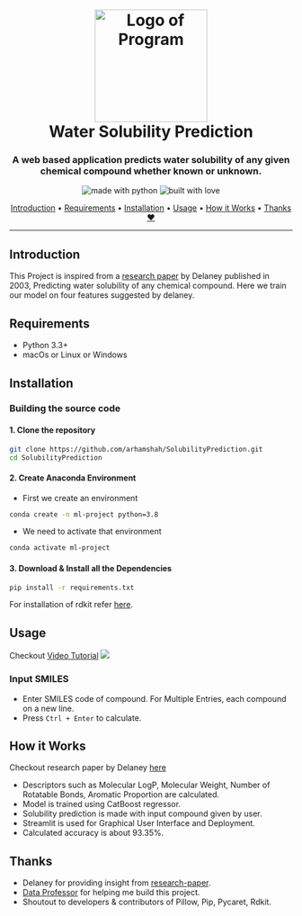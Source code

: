 <h1 align="center">
  <a href="#"><img src="https://i.ibb.co/QQ7Krb8/banner-project.jpg" alt="Logo of Program" width="200"></a>
  <br>
    Water Solubility Prediction
  <br>
</h1>

<h3 align="center">A web based application predicts water solubility of any given chemical compound whether known or unknown.</h3>
  
<p align="center">
  <img src="https://forthebadge.com/images/badges/made-with-python.svg" alt="made with python">
  <img src="https://forthebadge.com/images/badges/built-with-love.svg" alt="built with love">
</p>

<p align="center">
  <a href="#introduction">Introduction</a> •
  <a href="#requirements">Requirements</a>  •
  <a href="#installation">Installation</a> •
  <a href="#usage">Usage</a>               •
  <a href="#how-it-works">How it Works</a> •
  <a href="#thanks">Thanks ❤</a>
</p>

---

## Introduction
This Project is inspired from a [research paper](https://pubmed.ncbi.nlm.nih.gov/15154768/) by Delaney published in 2003, Predicting water solubility of any chemical compound.
Here we train our model on four features suggested by delaney.

## Requirements

- Python 3.3+
- macOs or Linux or Windows

## Installation

### Building the source code

#### 1. Clone the repository
```sh
git clone https://github.com/arhamshah/SolubilityPrediction.git
cd SolubilityPrediction
```
#### 2. Create Anaconda Environment 
- First we create an environment
```sh
conda create -n ml-project python=3.8
```
- We need to activate that environment
```sh
conda activate ml-project
```

#### 3. Download & Install all the Dependencies
```sh
pip install -r requirements.txt
``` 
For installation of rdkit refer [here]().

## Usage
Checkout [Video Tutorial]()
![](https://i.ibb.co/tBH7ndS/gui-solubility.jpg)

### Input SMILES 

- Enter SMILES code of compound. For  Multiple Entries, each compound on a new line.
- Press ```Ctrl + Enter``` to calculate.

## How it Works
Checkout research paper by Delaney [here](https://pubmed.ncbi.nlm.nih.gov/15154768/)
- Descriptors such as Molecular LogP, Molecular Weight, Number of Rotatable Bonds, Aromatic Proportion are calculated.
- Model is trained using CatBoost regressor.
- Solubility prediction is made with input compound given by user.
- Streamlit is used for Graphical User Interface and Deployment. 
- Calculated accuracy is about 93.35%.  

## Thanks
- Delaney for providing insight from [research-paper]().
- [Data Professor](https://github.com/dataprofessor) for helping me build this project.
- Shoutout to developers & contributors of Pillow, Pip, Pycaret, Rdkit.
